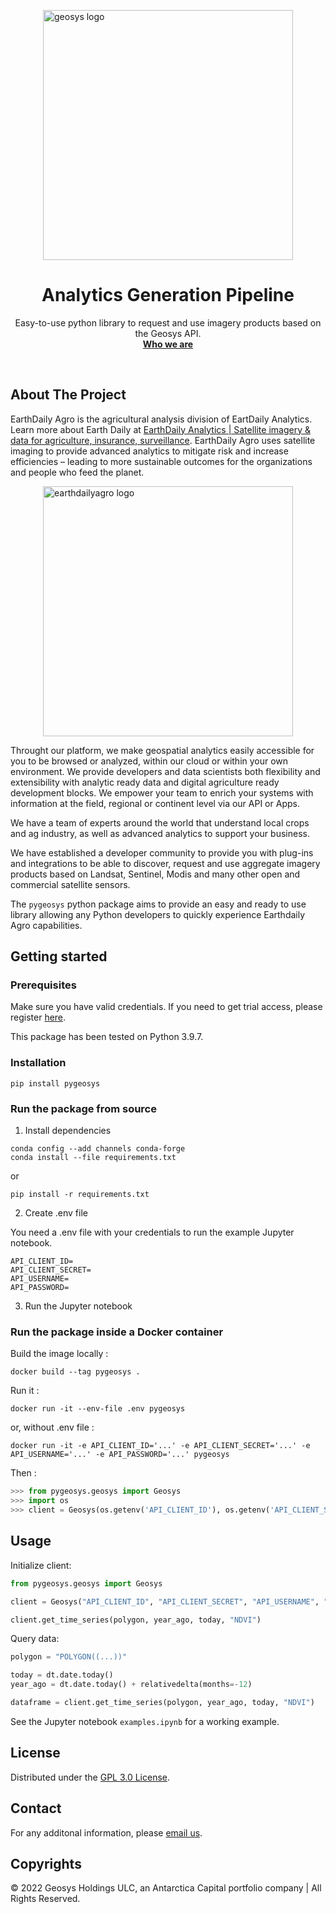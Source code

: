 <style>
img[src*="#thumbnail"] {
    width:400px;
    display:block;
    margin: 0 auto;
}
</style>

![geosys logo](https://earthdailyagro.com/wp-content/uploads/2022/01/Logo.svg#thumbnail)


<h1 align="center"> Analytics Generation Pipeline </h1>
<p align="center">
    Easy-to-use python library to request and use imagery products based on the Geosys API.
    <br />
    <a href="https://earthdailyagro.com/"><strong>Who we are</strong></a>
    <br />
</p>
<br />

## About The Project

EarthDaily Agro is the agricultural analysis division of EartDaily Analytics. Learn more about Earth Daily at [EarthDaily Analytics | Satellite imagery & data for agriculture, insurance, surveillance](https://earthdaily.com/).  EarthDaily Agro uses satellite imaging to provide advanced analytics to mitigate risk and increase efficiencies – leading to more sustainable outcomes for the organizations and people who feed the planet.

[![earthdailyagro logo](https://earthdailyagro.com/wp-content/uploads/2022/01/new-logo.png#thumbnail)](https://earthdailyagro.com/geosys/)


Throught our <geosys/> platform, we make geospatial analytics easily accessible for you to be browsed or analyzed, within our cloud or within your own environment. We provide developers and data scientists both flexibility and extensibility with analytic ready data and digital agriculture ready development blocks. We empower your team to enrich your systems with information at the field, regional or continent level via our API or Apps.

We have a team of experts around the world that understand local crops and ag industry, as well as advanced analytics to support your business.

We have established a developer community to provide you with plug-ins and integrations to be able to discover, request and use aggregate imagery products based on Landsat, Sentinel, Modis and many other open and commercial satellite sensors.

The `pygeosys` python package aims to provide an easy and ready to use library allowing any Python developers to quickly experience Earthdaily Agro capabilities.

## Getting started

### Prerequisites

Make sure you have valid credentials. If you need to get trial access, please register [here](https://earthdailyagro.com/geosys-api/#get-started).

This package has been tested on Python 3.9.7.


### Installation

```
pip install pygeosys
```

### Run the package from source

1. Install dependencies

```
conda config --add channels conda-forge
conda install --file requirements.txt
```
or
```
pip install -r requirements.txt
```


2. Create .env file

You need a .env file with your credentials to run the example Jupyter notebook.

```
API_CLIENT_ID=
API_CLIENT_SECRET=
API_USERNAME=
API_PASSWORD=
```

3. Run the Jupyter notebook

### Run the package inside a Docker container

Build the image locally :

`docker build --tag pygeosys .`

Run it :

`docker run -it --env-file .env pygeosys`

or, without .env file :

`docker run -it -e API_CLIENT_ID='...' -e API_CLIENT_SECRET='...' -e API_USERNAME='...' -e API_PASSWORD='...' pygeosys`

Then :

```python
>>> from pygeosys.geosys import Geosys
>>> import os
>>> client = Geosys(os.getenv('API_CLIENT_ID'), os.getenv('API_CLIENT_SECRET'), os.getenv('API_USERNAME'), os.getenv('API_PASSWORD'))
```

## Usage

Initialize client:

```python
from pygeosys.geosys import Geosys

client = Geosys("API_CLIENT_ID", "API_CLIENT_SECRET", "API_USERNAME", "API_PASSWORD")

client.get_time_series(polygon, year_ago, today, "NDVI")
```

Query data:

```python
polygon = "POLYGON((...))"

today = dt.date.today()
year_ago = dt.date.today() + relativedelta(months=-12)

dataframe = client.get_time_series(polygon, year_ago, today, "NDVI")
```

See the Jupyter notebook `examples.ipynb` for a working example.


## License

Distributed under the [GPL 3.0 License](https://www.gnu.org/licenses/gpl-3.0.en.html). 

## Contact

For any additonal information, please [email us](mailto:sales@earthdailyagro.com).

## Copyrights

© 2022 Geosys Holdings ULC, an Antarctica Capital portfolio company | All Rights Reserved.